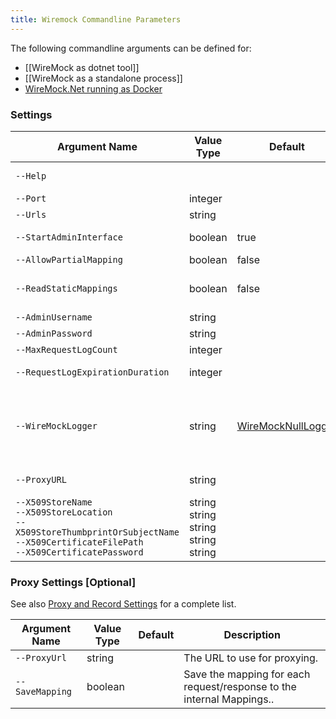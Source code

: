 ```yaml
---
title: Wiremock Commandline Parameters
---
```


The following commandline arguments can be defined for:
- [[WireMock as dotnet tool]]
- [[WireMock as a standalone process]]
- [WireMock.Net running as Docker](https://github.com/WireMock-Net/WireMock.Net-docker)


### Settings
| Argument Name| Value Type | Default | Description |
| - | - | - | - |
| `--Help` | | | Show a link to this wiki-page
| `--Port` | integer | | [wiki-port](https://github.com/WireMock-Net/WireMock.Net/wiki/Settings#port)
| `--Urls` | string| | [wiki-urls](https://github.com/WireMock-Net/WireMock.Net/wiki/Settings#urls)
| `--StartAdminInterface` | boolean | true | Defines whether to start admin interface. |
| `--AllowPartialMapping` | boolean  | false | [wiki-allowpartialmapping](https://github.com/WireMock-Net/WireMock.Net/wiki/Settings#allowpartialmapping)  |
| `--ReadStaticMappings` | boolean | false | Defines if the static mappings should be read at startup. |
| `--AdminUsername` | string | | [wiki-adminusername](https://github.com/WireMock-Net/WireMock.Net/wiki/Settings#adminusername) |
| `--AdminPassword` | string | | [wiki-adminpassword](https://github.com/WireMock-Net/WireMock.Net/wiki/Settings#adminpassword) |
| `--MaxRequestLogCount` | integer | | [wiki-maxrequestlogcount](https://github.com/WireMock-Net/WireMock.Net/wiki/Settings#maxrequestlogcount)
| `--RequestLogExpirationDuration` | integer | | [wiki-requestlogexpirationduration](https://github.com/WireMock-Net/WireMock.Net/wiki/Settings#requestlogexpirationduration) |
| `--WireMockLogger` | string | [WireMockNullLogger](https://github.com/WireMock-Net/WireMock.Net/blob/master/src/WireMock.Net/Logging/WireMockNullLogger.cs) | You can also define the value `WireMockConsoleLogger`. In that case the [WireMockConsoleLogger](https://github.com/WireMock-Net/WireMock.Net/blob/master/src/WireMock.Net/Logging/WireMockConsoleLogger.cs) is used. |
| `--ProxyURL` | string | | [wiki-proxyandrecordsettings](https://github.com/WireMock-Net/WireMock.Net/wiki/Settings#proxyandrecordsettings) |
| `--X509StoreName`<br>`--X509StoreLocation`<br>`--X509StoreThumbprintOrSubjectName`<br>`--X509CertificateFilePath`<br>`--X509CertificatePassword` | string<br>string<br>string<br>string<br>string || [wiki-certificatesettings](https://github.com/WireMock-Net/WireMock.Net/wiki/Settings#certificatesettings)

### Proxy Settings [Optional]
See also [Proxy and Record Settings](https://github.com/WireMock-Net/WireMock.Net/wiki/Settings#proxyandrecordsettings) for a complete list.

| Argument Name| Value Type | Default | Description |
| - | - | - | - |
| `--ProxyUrl` | string | | The URL to use for proxying.
| `--SaveMapping` | boolean| | Save the mapping for each request/response to the internal Mappings..